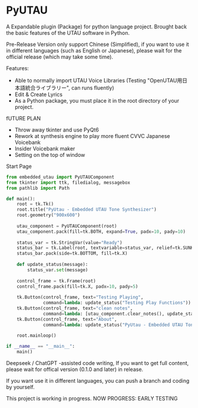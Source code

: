 # PyUTAU
A Expandable plugin (Package) for python language project. Brought back the basic features of the UTAU software in Python.

Pre-Release Version only support Chinese (Simplified), if you want to use it in different languages (such as English or Japanese), please wait for the official release (which may take some time).

Features:
 - Able to normally import UTAU Voice Libraries (Testing "OpenUTAU用日本語統合ライブラリー", can runs fluently)
 - Edit & Create Lyrics
 - As a Python package, you must place it in the root directory of your project.

fUTURE PLAN
 - Throw away tkinter and use PyQt6
 - Rework at synthesis engine to play more fluent CVVC Japanese Voicebank
 - Insider Voicebank maker
 - Setting on the top of window

Start Page
```python
from embedded_utau import PyUTAUComponent
from tkinter import ttk, filedialog, messagebox
from pathlib import Path

def main():
    root = tk.Tk()
    root.title("PyUtau - Embedded UTAU Tone Synthesizer")
    root.geometry("900x600")
    
    utau_component = PyUTAUComponent(root)
    utau_component.pack(fill=tk.BOTH, expand=True, padx=10, pady=10)
    
    status_var = tk.StringVar(value="Ready")
    status_bar = tk.Label(root, textvariable=status_var, relief=tk.SUNKEN, anchor=tk.W)
    status_bar.pack(side=tk.BOTTOM, fill=tk.X)
    
    def update_status(message):
        status_var.set(message)
    
    control_frame = tk.Frame(root)
    control_frame.pack(fill=tk.X, padx=10, pady=5)
    
    tk.Button(control_frame, text="Testing Playing", 
              command=lambda: update_status("Testing Play Functions")).pack(side=tk.LEFT, padx=5)
    tk.Button(control_frame, text="clean notes", 
              command=lambda: [utau_component.clear_notes(), update_status("All notes have been cleared")]).pack(side=tk.LEFT, padx=5)
    tk.Button(control_frame, text="About", 
              command=lambda: update_status("PyUtau - Embedded UTAU Tone Synthesizer")).pack(side=tk.RIGHT, padx=5)
    
    root.mainloop()

if __name__ == "__main__":
    main()
```

Deepseek / ChatGPT -assisted code writing, If you want to get full content, please wait for offical version (0.1.0 and later) in release.

If you want use it in different languages, you can push a branch and coding by yourself.

This project is working in progress. NOW PROGRESS: EARLY TESTING

